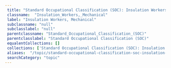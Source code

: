 ```yaml
--- 
 title: "Standard Occupational Classification (SOC): Insulation Workers, Mechanical" 
 classname:  "Insulation_Workers,_Mechanical" 
 label: "Insulation Workers, Mechanical" 
 subclassname: "null" 
 subclasslabel: "null" 
 parentclassname: "Standard_Occupational_Classification_(SOC)" 
 parentclasslabel: "Standard Occupational Classification (SOC)" 
 equalentCollections: [] 
 collections: ['Standard Occupational Classification (SOC): Insulation Workers, Mechanical']
 aliases:  "/topic/standard-occupational-classification-soc-insulation-workers-mechanical"  
 searchCategory: "topic" 
---
```

